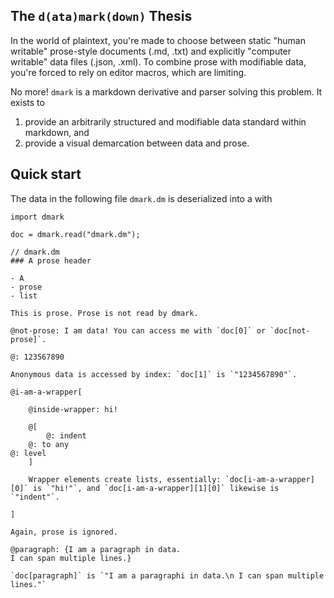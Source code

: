 ## The `d(ata)mark(down)` Thesis

In the world of plaintext, you're made to choose between static "human writable" prose-style documents (.md, .txt) and explicitly "computer writable" data files (.json, .xml). To combine prose with modifiable data, you're forced to rely on editor macros, which are limiting.

No more! `dmark` is a markdown derivative and parser solving this problem. It exists to

1. provide an arbitrarily structured and modifiable data standard within markdown, and
2. provide a visual demarcation between data and prose.

## Quick start

The data in the following file `dmark.dm` is deserialized into a  with

```
import dmark

doc = dmark.read("dmark.dm");
```


```
// dmark.dm
### A prose header

- A
- prose
- list

This is prose. Prose is not read by dmark.

@not-prose: I am data! You can access me with `doc[0]` or `doc[not-prose]`.

@: 123567890

Anonymous data is accessed by index: `doc[1]` is `"1234567890"`.

@i-am-a-wrapper[

	@inside-wrapper: hi!

	@[
		@: indent
	@: to any
@: level
	]

	Wrapper elements create lists, essentially: `doc[i-am-a-wrapper][0]` is `"hi!"`, and `doc[i-am-a-wrapper][1][0]` likewise is `"indent"`.

]

Again, prose is ignored.

@paragraph: {I am a paragraph in data.
I can span multiple lines.}

`doc[paragraph]` is `"I am a paragraphi in data.\n I can span multiple lines."`
```


